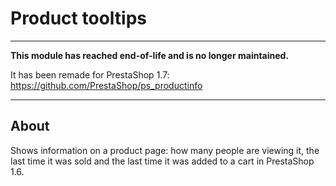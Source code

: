 # Product tooltips

---

**This module has reached end-of-life and is no longer maintained.**

It has been remade for PrestaShop 1.7: https://github.com/PrestaShop/ps_productinfo

---

## About

Shows information on a product page: how many people are viewing it, the last time it was sold and the last time it was added to a cart in PrestaShop 1.6.
